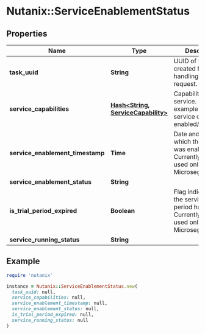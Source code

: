 # Nutanix::ServiceEnablementStatus

## Properties

| Name | Type | Description | Notes |
| ---- | ---- | ----------- | ----- |
| **task_uuid** | **String** | UUID of the task created for handling the request.  | [optional] |
| **service_capabilities** | [**Hash&lt;String, ServiceCapability&gt;**](ServiceCapability.md) | Capabilities of this service. For example if the service can be enabled/disabled.  | [optional] |
| **service_enablement_timestamp** | **Time** | Date and time at which the service was enabled.  Currently this is used only for Microsegmentation.  | [optional] |
| **service_enablement_status** | **String** |  | [optional] |
| **is_trial_period_expired** | **Boolean** | Flag indicating if the service trial period has expired. Currently this is used only for Microsegmentation.  | [optional] |
| **service_running_status** | **String** |  | [optional] |

## Example

```ruby
require 'nutanix'

instance = Nutanix::ServiceEnablementStatus.new(
  task_uuid: null,
  service_capabilities: null,
  service_enablement_timestamp: null,
  service_enablement_status: null,
  is_trial_period_expired: null,
  service_running_status: null
)
```

